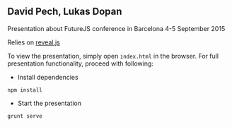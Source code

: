 ## David Pech, Lukas Dopan
Presentation about FutureJS conference in Barcelona 4-5 September 2015

Relies on [reveal.js](https://github.com/hakimel/reveal.js/)

To view the presentation, simply open `index.html` in the browser. For full presentation functionality, proceed with following:

* Install dependencies

```
npm install
```

* Start the presentation

```
grunt serve
```